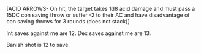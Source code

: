 [ACID ARROWS- On hit, the target takes 1d8 acid damage and must pass a 15DC con saving throw or suffer -2 to their AC and have disadvantage of con saving throws for 3 rounds (does not stack)]

Int saves against me are 12. 
Dex saves against me are 13. 

Banish shot is 12 to save. 

